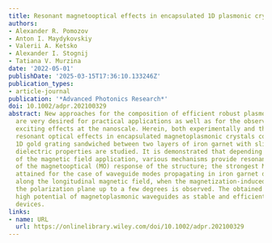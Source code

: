 ```yaml
---
title: Resonant magnetooptical effects in encapsulated 1D plasmonic crystals
authors:
- Alexander R. Pomozov
- Anton I. Maydykovskiy
- Valerii A. Ketsko
- Alexander I. Stognij
- Tatiana V. Murzina
date: '2022-05-01'
publishDate: '2025-03-15T17:36:10.133246Z'
publication_types:
- article-journal
publication: '*Advanced Photonics Research*'
doi: 10.1002/adpr.202100329
abstract: New approaches for the composition of efficient robust plasmonic crystals
  are very desired for practical applications as well as for the observation of new
  exciting effects at the nanoscale. Herein, both experimentally and theoretically
  resonant optical effects in encapsulated magnetoplasmonic crystals composed of a
  1D gold grating sandwiched between two layers of iron garnet with slightly different
  dielectric properties are studied. It is demonstrated that depending on the geometry
  of the magnetic field application, various mechanisms provide resonant enhancement
  of the magnetooptical (MO) response of the structure; the strongest MO effect is
  attained for the case of waveguide modes propagating in iron garnet dielectric layer
  along the longitudinal magnetic field, when the magnetization‐induced rotation of
  the polarization plane up to a few degrees is observed. The obtained results demonstrate
  high potential of magnetoplasmonic waveguides as stable and efficient plasmonic
  devices.
links:
- name: URL
  url: https://onlinelibrary.wiley.com/doi/10.1002/adpr.202100329
---
```

